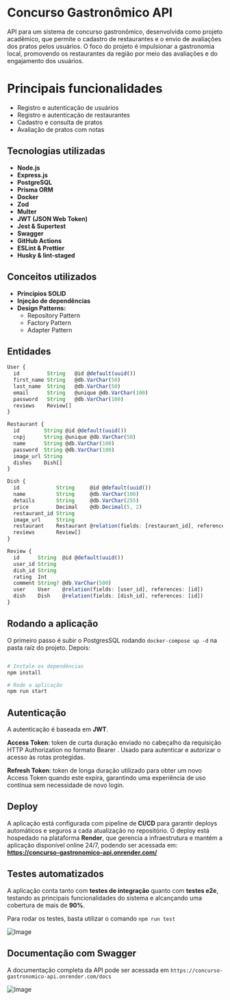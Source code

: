 # Concurso Gastronômico API

API para um sistema de concurso gastronômico, desenvolvida como projeto acadêmico, que permite o cadastro de restaurantes e o envio de avaliações dos pratos pelos usuários. O foco do projeto é impulsionar a gastronomia local, promovendo os restaurantes da região por meio das avaliações e do engajamento dos usuários.

# Principais funcionalidades

- Registro e autenticação de usuários
- Registro e autenticação de restaurantes
- Cadastro e consulta de pratos
- Avaliação de pratos com notas

## Tecnologias utilizadas

- **Node.js**
- **Express.js**
- **PostgreSQL**
- **Prisma ORM**
- **Docker**
- **Zod**
- **Multer**
- **JWT (JSON Web Token)**
- **Jest & Supertest**
- **Swagger**
- **GitHub Actions**
- **ESLint & Prettier**
- **Husky & lint-staged**

## Conceitos utilizados

- **Princípios SOLID**
- **Injeção de dependências**
- **Design Patterns:**
    - Repository Pattern
    - Factory Pattern
    - Adapter Pattern

## Entidades

```ts
User {
  id         String   @id @default(uuid())
  first_name String   @db.VarChar(50)
  last_name  String   @db.VarChar(50)
  email      String   @unique @db.VarChar(100)
  password   String   @db.VarChar(100)
  reviews    Review[]
}
```

```ts
Restaurant {
  id        String @id @default(uuid())
  cnpj      String @unique @db.VarChar(50)
  name      String @db.VarChar(100)
  password  String @db.VarChar(100)
  image_url String
  dishes    Dish[]
}
```

```ts
Dish {
  id            String     @id @default(uuid())
  name          String     @db.VarChar(100)
  details       String     @db.VarChar(255)
  price         Decimal    @db.Decimal(5, 2)
  restaurant_id String
  image_url     String
  restaurant    Restaurant @relation(fields: [restaurant_id], references: [id])
  reviews       Review[]
}
```

```ts
Review {
  id      String  @id @default(uuid())
  user_id String
  dish_id String
  rating  Int
  comment String? @db.VarChar(500)
  user    User    @relation(fields: [user_id], references: [id])
  dish    Dish    @relation(fields: [dish_id], references: [id])
}
```

## Rodando a aplicação

O primeiro passo é subir o PostgresSQL rodando `docker-compose up -d` na pasta raíz do projeto. Depois:

```bash

# Instale as dependências
npm install

# Rode a aplicação
npm run start
```

## Autenticação

A autenticação é baseada em **JWT**.

**Access Token**: token de curta duração enviado no cabeçalho da requisição HTTP Authorization no formato Bearer <token>. Usado para autenticar e autorizar o acesso às rotas protegidas.

**Refresh Token**: token de longa duração utilizado para obter um novo Access Token quando este expira, garantindo uma experiência de uso contínua sem necessidade de novo login.

## Deploy

A aplicação está configurada com pipeline de **CI/CD** para garantir deploys automáticos e seguros a cada atualização no repositório. O deploy está hospedado na plataforma **Render**, que gerencia a infraestrutura e mantém a aplicação disponível online 24/7, podendo ser acessada em: **https://concurso-gastronomico-api.onrender.com/**

## Testes automatizados

A aplicação conta tanto com **testes de integração** quanto com **testes e2e**, testando as principais funcionalidades do sistema e alcançando uma cobertura de mais de **90%**.

Para rodar os testes, basta utilizar o comando `npm run test`

![Image](https://github.com/user-attachments/assets/9992cc18-71dc-49df-b1a1-cf204fb5f75e)

## Documentação com Swagger

A documentação completa da API pode ser acessada em `https://concurso-gastronomico-api.onrender.com/docs`

![Image](https://github.com/user-attachments/assets/54f3dd62-1f4c-4263-92da-4d0b71766867)
